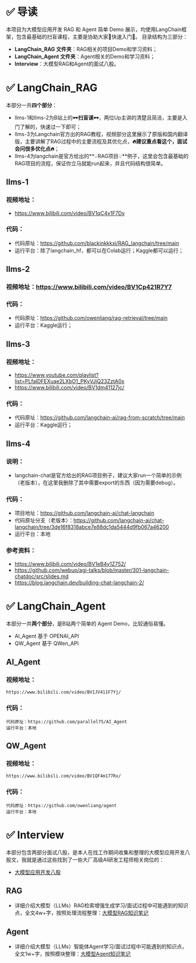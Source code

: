 # ✅ 导读

本项目为大模型应用开发 RAG 和 Agent 简单 Demo 展示，均使用LangChain框架，包含最基础的扫盲课程，主要是协助大家🧐快速入门🧐。
目录结构为三部分：
- **LangChain_RAG 文件夹**：RAG相关的项目Demo和学习资料；
- **LangChain_Agent 文件夹**：Agent相关的Demo和学习资料；
- **Interview**：大模型RAG和Agent的面试八股。

# ✅ LangChain_RAG

本部分一共**四个部分**：
- llms-1和llms-2为B站上的🕶️**扫盲课**🕶️，两位Up主讲的清楚且简洁，主要是入门了解的，快速过一下即可；
- llms-3为Langchain官方出的RAG教程，视频部分这里展示了原版和国内翻译版，主要讲解了RAG过程中的主要流程及其优化点，**🔥建议重点看这个，面试会问很多优化点🔥**；
- llms-4为langchain是官方给出的**💡RAG项目💡**例子，这里会包含最基础的RAG项目的流程，保证你立马就能run起来，并且代码结构很简单。

## llms-1
### 视频地址：
- https://www.bilibili.com/video/BV1qC4y1F7Dy
### 代码：
- 代码原址：https://github.com/blackinkkkxi/RAG_langchain/tree/main   
- 运行平台：除了langchain_hf，都可以在Colab运行；Kaggle都可以运行；  
## llms-2
### 视频地址：https://www.bilibili.com/video/BV1Cp421R7Y7
### 代码：
- 代码原址：https://github.com/owenliang/rag-retrieval/tree/main  
- 运行平台：Kaggle运行；  
## llms-3
### 视频地址：
- https://www.youtube.com/playlist?list=PLfaIDFEXuae2LXbO1_PKyVJiQ23ZztA0x
- https://www.bilibili.com/video/BV1dm41127jc/
### 代码：
- 代码原址：https://github.com/langchain-ai/rag-from-scratch/tree/main  
- 运行平台：Kaggle运行；  
## llms-4
### 说明：
- langchain-chat是官方给出的RAG项目例子，建议大家run一个简单的示例（老版本），在这里我删除了其中需要export的东西（因为需要debug）。
### 代码：
- 项目地址：https://github.com/langchain-ai/chat-langchain
- 代码原址分支（老版本）：https://github.com/langchain-ai/chat-langchain/tree/3de16f8318abce7e88dc1da5444d9fb067a46200
- 运行平台：本地
### 参考资料：
- https://www.bilibili.com/video/BV1eB4y1Z752/
- https://github.com/webup/agi-talks/blob/master/301-langchain-chatdoc/src/slides.md
- https://blog.langchain.dev/building-chat-langchain-2/
            

# ✅ LangChain_Agent

本部分一共**两个部分**，是B站两个简单的 Agent Demo，比较通俗易懂。
- AI_Agent 基于 OPENAI_API
- QW_Agent 基于 QWen_API


## AI_Agent
### 视频地址：
    https://www.bilibili.com/video/BV1JV411F7Yj/
### 代码：
    代码原址：https://github.com/parallel75/AI_Agent  
    运行平台：本地

## QW_Agent
### 视频地址：
    https://www.bilibili.com/video/BV1QF4m177Rx/
### 代码：
    代码原址：https://github.com/owenliang/agent
    运行平台：本地

# ✅ Interview
本部分包含两部分面试八股，是本人在找工作期间收集和整理的大模型应用开发八股文，我就是通过这些找到了一些大厂高级AI研发工程师相关岗位的：
- [大模型应用开发八股](https://mp.weixin.qq.com/mp/appmsgalbum?__biz=Mzk1NzgzMjY3OQ==&action=getalbum&album_id=3987723560113356813&scene=126&uin=&key=&devicetype=iMac+MacBookPro18%2C3+OSX+OSX+15.4.1+build(24E263)&version=13080a10&lang=zh_CN&nettype=WIFI&ascene=78&fontScale=100)
## RAG
- 详细介绍大模型（LLMs）RAG检索增强生成学习/面试过程中可能遇到的知识点，全文4w+字，按照处理流程整理：[大模型RAG知识笔记](https://mp.weixin.qq.com/s/zmUTGAMoljXSmnoo_cBQig)
## Agent
- 详细介绍大模型（LLMs）智能体Agent学习/面试过程中可能遇到的知识点，全文1w+字，按照模块整理：[大模型Agent知识笔记](https://mp.weixin.qq.com/s/TSioLS_RhrX57YEnY3mkag)
